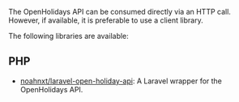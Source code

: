 The OpenHolidays API can be consumed directly via an HTTP call. However, if available, it is preferable to use a client library. 

The following libraries are available:

## PHP

- [noahnxt/laravel-open-holiday-api](https://github.com/NoahNxT/laravel-open-holiday-api): A Laravel wrapper for the OpenHolidays API.



